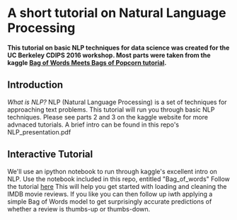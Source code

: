 
# A short tutorial on Natural Language Processing
**This tutorial on basic NLP techniques for data science was created for the UC Berkeley CDIPS 2016 workshop. Most parts were taken from the kaggle [Bag of Words Meets Bags of Popcorn tutorial](https://www.kaggle.com/c/word2vec-nlp-tutorial).**



## Introduction
_What is NLP?_
NLP (Natural Language Processing) is a set of techniques for approaching text problems. This tutorial will run you through basic NLP techniques. Please see parts 2 and 3 on the kaggle website for more advnaced tutorials. A brief intro can be found in this repo's NLP_presentation.pdf


## Interactive Tutorial
We'll use an ipython notebook to run through kaggle's excellent intro on NLP. Use the notebook included in this repo, entitled "Bag_of_words"
Follow the tutorial [here](https://www.kaggle.com/c/word2vec-nlp-tutorial/details/part-1-for-beginners-bag-of-words)
This will help you get started with loading and cleaning the IMDB movie reviews. If you like you can then follow up iwth applying a simple Bag of Words model to get surprisingly accurate predictions of whether a review is thumbs-up or thumbs-down.
